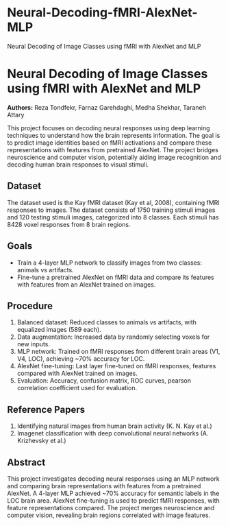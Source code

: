 # Neural-Decoding-fMRI-AlexNet-MLP
Neural Decoding of Image Classes using fMRI with AlexNet and MLP
# Neural Decoding of Image Classes using fMRI with AlexNet and MLP

**Authors:** Reza Tondfekr, Farnaz Garehdaghi, Medha Shekhar, Taraneh Attary 

This project focuses on decoding neural responses using deep learning techniques to understand how the brain represents information. The goal is to predict image identities based on fMRI activations and compare these representations with features from pretrained AlexNet. The project bridges neuroscience and computer vision, potentially aiding image recognition and decoding human brain responses to visual stimuli.

## Dataset

The dataset used is the Kay fMRI dataset (Kay et al, 2008), containing fMRI responses to images. The dataset consists of 1750 training stimuli images and 120 testing stimuli images, categorized into 8 classes. Each stimuli has 8428 voxel responses from 8 brain regions.

## Goals

- Train a 4-layer MLP network to classify images from two classes: animals vs artifacts.
- Fine-tune a pretrained AlexNet on fMRI data and compare its features with features from an AlexNet trained on images.

## Procedure

1. Balanced dataset: Reduced classes to animals vs artifacts, with equalized images (589 each).
2. Data augmentation: Increased data by randomly selecting voxels for new inputs.
3. MLP network: Trained on fMRI responses from different brain areas (V1, V4, LOC), achieving ~70% accuracy for LOC.
4. AlexNet fine-tuning: Last layer fine-tuned on fMRI responses, features compared with AlexNet trained on images.
5. Evaluation: Accuracy, confusion matrix, ROC curves, pearson correlation coefficient used for evaluation.

## Reference Papers

1. Identifying natural images from human brain activity (K. N. Kay et al.)
2. Imagenet classification with deep convolutional neural networks (A. Krizhevsky et al.)

## Abstract

This project investigates decoding neural responses using an MLP network and comparing brain representations with features from a pretrained AlexNet. A 4-layer MLP achieved ~70% accuracy for semantic labels in the LOC brain area. AlexNet fine-tuning is used to predict fMRI responses, with feature representations compared. The project merges neuroscience and computer vision, revealing brain regions correlated with image features.



